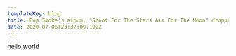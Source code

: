 ```yaml
---
templateKey: blog
title: Pop Smoke's album, "Shoot For The Stars Aim For The Moon" dropped on 7/3/2020
date: 2020-07-06T23:37:09.192Z
---
```

hello world
